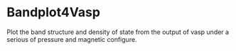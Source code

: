 # Bandplot4Vasp
Plot the band structure and density of state from the output of vasp under a serious of pressure and magnetic configure.
